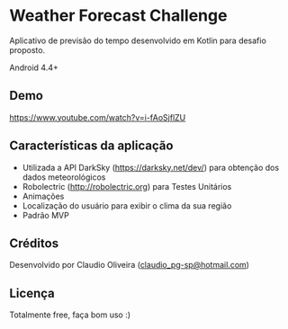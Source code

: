 # Weather Forecast Challenge

Aplicativo de previsão do tempo desenvolvido em Kotlin para desafio proposto.

Android 4.4+

## Demo

https://www.youtube.com/watch?v=i-fAoSjflZU

## Características da aplicação

* Utilizada a API DarkSky (https://darksky.net/dev/) para obtenção dos dados meteorológicos
* Robolectric (http://robolectric.org) para Testes Unitários
* Animações
* Localização do usuário para exibir o clima da sua região
* Padrão MVP

## Créditos

Desenvolvido por Claudio Oliveira (claudio_pg-sp@hotmail.com)

## Licença

Totalmente free, faça bom uso :)
